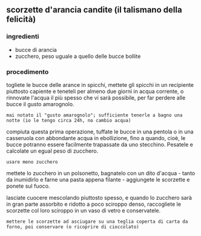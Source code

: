 ## scorzette d'arancia candite (il talismano della felicità)

### ingredienti

- bucce di arancia
- zucchero, peso uguale a quello delle bucce bollite

### procedimento

togliete le bucce delle arance in spicchi, mettete gli spicchi in un recipiente piuttosto capiente e teneteli per almeno due giorni in acqua corrente, o rinnovate l'acqua il più spesso che vi sarà possibile, per far perdere alle bucce il gusto amarognolo.
```
mai notato il "gusto amarognolo"; sufficiente tenerle a bagno una notte (io le tengo circa 24h, no cambio acqua)
```

compiuta questa prima operazione, tuffate le bucce in una pentola o in una casseruola con abbondante acqua in ebollizione, fino a quando, cioè, le bucce potranno essere facilmente trapassate da uno stecchino. Pesatele e calcolate un egual peso di zucchero. 
```
usare meno zucchero
```

mettete lo zucchero in un polsonetto, bagnatelo con un dito d'acqua - tanto da inumidirlo e farne una pasta appena filante - aggiungete le scorzette e ponete sul fuoco. 

lasciate cuocere mescolando piuttosto spesso, e quando lo zucchero sarà in gran parte assorbito e ridotto a poco sciroppo denso, raccogliete le scorzette col loro sciroppo in un vaso di vetro e conservatele. 
```
mettere le scorzette ad asciugare su una teglia coperta di carta da forno, poi conservare (o ricoprire di cioccolato)
```
